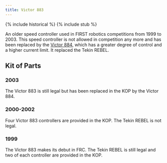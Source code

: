 ```yaml
---
title: Victor 883
---
```


{% include historical %}
{% include stub %}

An older speed controller used in FIRST robotics competitions from 1999 to 2003. This speed controller is not allowed in competition any more and has been replaced by the [Victor 884](victor-884), which has a greater degree of control and a higher current limit. It replaced the Tekin REBEL.

## Kit of Parts

### 2003

The Victor 883 is still legal but has been replaced in the KOP by the Victor 884.

### 2000-2002

Four Victor 883 controllers are provided in the KOP. The Tekin REBEL is not legal.

### 1999

The Victor 883 makes its debut in FRC. The Tekin REBEL is still legal and two of each controller are provided in the KOP.
